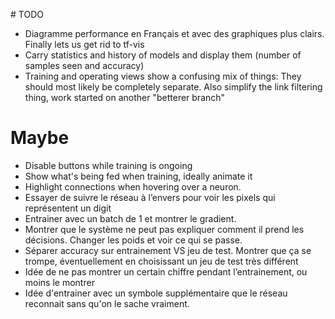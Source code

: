 # TODO

- Diagramme performance en Français et avec des graphiques plus clairs. Finally lets us get rid to tf-vis
- Carry statistics and history of models and display them (number of samples seen and accuracy)
- Training and operating views show a confusing mix of things:
  They should most likely be completely separate.
  Also simplify the link filtering thing, work started on another "betterer branch"

# Maybe

- Disable buttons while training is ongoing
- Show what's being fed when training, ideally animate it
- Highlight connections when hovering over a neuron.
- Essayer de suivre le réseau à l’envers pour voir les pixels qui représentent un digit
- Entrainer avec un batch de 1 et montrer le gradient.
- Montrer que le système ne peut pas expliquer comment il prend les décisions. Changer les poids et voir ce qui se passe.
- Séparer accuracy sur entrainement VS jeu de test. Montrer que ça se trompe, éventuellement en choisissant un jeu de test très différent
- Idée de ne pas montrer un certain chiffre pendant l’entrainement, ou moins le montrer
- Idée d'entrainer avec un symbole supplémentaire que le réseau reconnait sans qu'on le sache vraiment.
